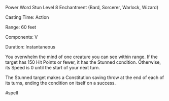Power Word Stun
Level 8 Enchantment (Bard, Sorcerer, Warlock, Wizard)

Casting Time: Action

Range: 60 feet

Components: V

Duration: Instantaneous

You overwhelm the mind of one creature you can see within range. If the target has 150 Hit Points or fewer, it has the Stunned condition. Otherwise, its Speed is 0 until the start of your next turn.

The Stunned target makes a Constitution saving throw at the end of each of its turns, ending the condition on itself on a success.

#spell